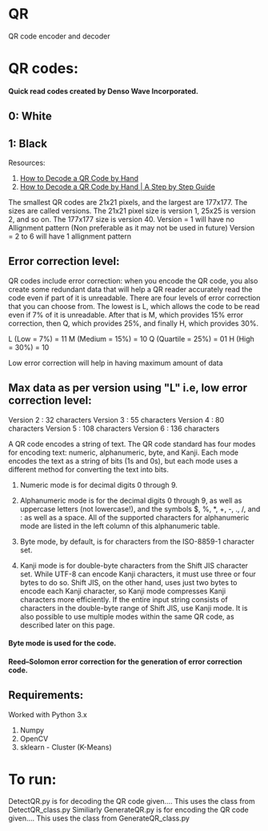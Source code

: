 # QR
QR code encoder and decoder

# QR codes: 
#### Quick read codes created by Denso Wave Incorporated.

## 0: White
## 1: Black

Resources:

1. [How to Decode a QR Code by Hand](https://youtu.be/KA8hDldvfv0)
2. [How to Decode a QR Code by Hand | A Step by Step Guide](https://youtu.be/kHTWTyV7VJQ)

The smallest QR codes are 21x21 pixels, and the largest are 177x177. The sizes are called versions. The 21x21 pixel size is version 1, 25x25 is version 2, and so on. The 177x177 size is version 40.
Version = 1 will have no Allignment pattern (Non preferable as it may not be used in future)
Version = 2 to 6 will have 1 allignment pattern

## Error correction level:
QR codes include error correction: when you encode the QR code, you also create some redundant data that will help a QR reader accurately read the code even if part of it is unreadable. There are four levels of error correction that you can choose from. The lowest is L, which allows the code to be read even if 7% of it is unreadable. After that is M, which provides 15% error correction, then Q, which provides 25%, and finally H, which provides 30%.

L (Low = 7%) = 11
M (Medium = 15%) = 10
Q (Quartile = 25%) = 01
H (High = 30%) = 10

Low error correction will help in having maximum amount of data

## Max data as per version using "L" i.e, low error correction level:
Version 2 : 32 characters
Version 3 : 55 characters
Version 4 : 80 characters
Version 5 : 108 characters
Version 6 : 136 characters

A QR code encodes a string of text. The QR code standard has four modes for encoding text: numeric, alphanumeric, byte, and Kanji. Each mode encodes the text as a string of bits (1s and 0s), but each mode uses a different method for converting the text into bits. 

1. Numeric mode is for decimal digits 0 through 9.

2. Alphanumeric mode is for the decimal digits 0 through 9, as well as uppercase letters (not lowercase!), and the symbols $, %, *, +, -, ., /, and : as well as a space. All of the supported characters for alphanumeric mode are listed in the left column of this alphanumeric table.

3. Byte mode, by default, is for characters from the ISO-8859-1 character set. 

4. Kanji mode is for double-byte characters from the Shift JIS character set. While UTF-8 can encode Kanji characters, it must use three or four bytes to do so. Shift JIS, on the other hand, uses just two bytes to encode each Kanji character, so Kanji mode compresses Kanji characters more efficiently. If the entire input string consists of characters in the double-byte range of Shift JIS, use Kanji mode. It is also possible to use multiple modes within the same QR code, as described later on this page.

#### Byte mode is used for the code. 

#### Reed–Solomon error correction for the generation of error correction code.

## Requirements:

Worked with Python 3.x

1. Numpy
2. OpenCV
3. sklearn - Cluster (K-Means)

# To run:
DetectQR.py is for decoding the QR code given.... This uses the class from DetectQR_class.py
Similiarly GenerateQR.py is for encoding the QR code given.... This uses the class from GenerateQR_class.py



